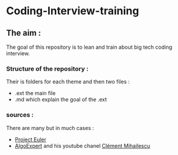 # Coding-Interview-training

## The aim :
The goal of this repository is to lean and train about big tech coding interview. 

### Structure of the repository : 
Their is folders for each theme and then two files : 
- .ext the main file 
- .md which explain the goal of the .ext
### sources : 
There are many but in much cases :
- [Project Euler](https://projecteuler.net/) 
- [AlgoExpert](https://www.algoexpert.io/product) and his youtube chanel [Clément Mihailescu](https://www.youtube.com/channel/UCaO6VoaYJv4kS-TQO_M-N_g)